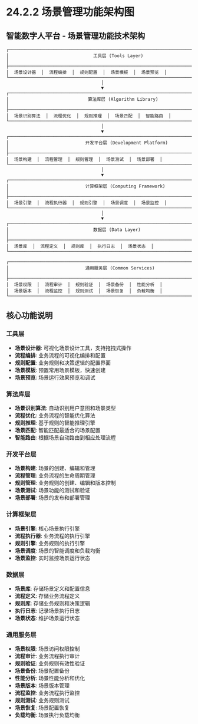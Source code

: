 # 24.2.2 场景管理功能架构图

## 智能数字人平台 - 场景管理功能技术架构

```
┌─────────────────────────────────────────────────────────────────────────────────┐
│                                工具层 (Tools Layer)                              │
├─────────────────────────────────────────────────────────────────────────────────┤
│  场景设计器  │  流程编排  │  规则配置  │  场景模板  │  场景预览  │
└─────────────────────────────────────────────────────────────────────────────────┘
                                    │
                                    ▼
┌─────────────────────────────────────────────────────────────────────────────────┐
│                              算法库层 (Algorithm Library)                        │
├─────────────────────────────────────────────────────────────────────────────────┤
│  场景识别算法  │  流程优化  │  规则推理  │  场景匹配  │  智能路由  │
└─────────────────────────────────────────────────────────────────────────────────┘
                                    │
                                    ▼
┌─────────────────────────────────────────────────────────────────────────────────┐
│                             开发平台层 (Development Platform)                     │
├─────────────────────────────────────────────────────────────────────────────────┤
│  场景构建  │  流程管理  │  规则管理  │  场景测试  │  场景部署  │
└─────────────────────────────────────────────────────────────────────────────────┘
                                    │
                                    ▼
┌─────────────────────────────────────────────────────────────────────────────────┐
│                             计算框架层 (Computing Framework)                     │
├─────────────────────────────────────────────────────────────────────────────────┤
│  场景引擎  │  流程执行器  │  规则引擎  │  场景调度  │  场景监控  │
└─────────────────────────────────────────────────────────────────────────────────┘
                                    │
                                    ▼
┌─────────────────────────────────────────────────────────────────────────────────┐
│                                数据层 (Data Layer)                              │
├─────────────────────────────────────────────────────────────────────────────────┤
│  场景库  │  流程定义  │  规则库  │  执行日志  │  场景状态  │
└─────────────────────────────────────────────────────────────────────────────────┘

┌─────────────────────────────────────────────────────────────────────────────────┐
│                             通用服务层 (Common Services)                        │
├─────────────────────────────────────────────────────────────────────────────────┤
│  场景权限  │  流程审计  │  规则验证  │  场景备份  │  性能分析  │
│  场景版本  │  流程监控  │  规则测试  │  场景恢复  │  负载均衡  │
└─────────────────────────────────────────────────────────────────────────────────┘
```

## 核心功能说明

### 工具层
- **场景设计器**: 可视化场景设计工具，支持拖拽式操作
- **流程编排**: 业务流程的可视化编排和配置
- **规则配置**: 业务规则和决策逻辑的配置界面
- **场景模板**: 预置常用场景模板，快速创建
- **场景预览**: 场景运行效果预览和调试

### 算法库层
- **场景识别算法**: 自动识别用户意图和场景类型
- **流程优化**: 业务流程的智能优化算法
- **规则推理**: 基于规则的智能推理引擎
- **场景匹配**: 智能匹配最适合的场景配置
- **智能路由**: 根据场景自动路由到相应处理流程

### 开发平台层
- **场景构建**: 场景的创建、编辑和管理
- **流程管理**: 业务流程的生命周期管理
- **规则管理**: 业务规则的创建、编辑和版本控制
- **场景测试**: 场景功能的测试和验证
- **场景部署**: 场景的发布和部署管理

### 计算框架层
- **场景引擎**: 核心场景执行引擎
- **流程执行器**: 业务流程的执行引擎
- **规则引擎**: 业务规则的执行引擎
- **场景调度**: 场景的智能调度和负载均衡
- **场景监控**: 实时监控场景运行状态

### 数据层
- **场景库**: 存储场景定义和配置信息
- **流程定义**: 存储业务流程定义
- **规则库**: 存储业务规则和决策逻辑
- **执行日志**: 记录场景执行日志
- **场景状态**: 维护场景运行状态

### 通用服务层
- **场景权限**: 场景访问权限控制
- **流程审计**: 业务流程执行审计
- **规则验证**: 业务规则有效性验证
- **场景备份**: 场景配置备份
- **性能分析**: 场景性能分析和优化
- **场景版本**: 场景版本管理
- **流程监控**: 业务流程执行监控
- **规则测试**: 业务规则测试
- **场景恢复**: 场景配置恢复
- **负载均衡**: 场景执行负载均衡